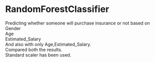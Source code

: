 # RandomForestClassifier
Predicting whether someone will purchase insurance or not based on<br />
Gender<br />
Age<br />
Estimated_Salary<br /> 
And also with only Age,Estimated_Salary.<br />
Compared both the results.<br />
Standard scaler has been used.

